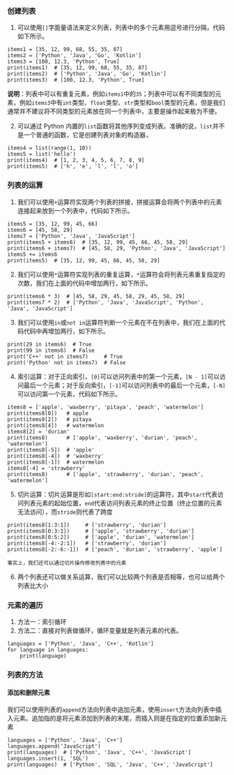 ### 创建列表
1. 可以使用`[]`字面量语法来定义列表，列表中的多个元素用逗号进行分隔，代码如下所示。
```
items1 = [35, 12, 99, 68, 55, 35, 87]
items2 = ['Python', 'Java', 'Go', 'Kotlin']
items3 = [100, 12.3, 'Python', True]
print(items1)  # [35, 12, 99, 68, 55, 35, 87]
print(items2)  # ['Python', 'Java', 'Go', 'Kotlin']
print(items3)  # [100, 12.3, 'Python', True]
```
**说明**：列表中可以有重复元素，例如`items1`中的`35`；列表中可以有不同类型的元素，例如`items3`中有`int`类型、`float`类型、`str`类型和`bool`类型的元素，但是我们通常并不建议将不同类型的元素放在同一个列表中，主要是操作起来极为不便。

2. 可以通过 Python 内置的`list`函数将其他序列变成列表。准确的说，`list`并不是一个普通的函数，它是创建列表对象的构造器，
```
items4 = list(range(1, 10))
items5 = list('hello')
print(items4)  # [1, 2, 3, 4, 5, 6, 7, 8, 9]
print(items5)  # ['h', 'e', 'l', 'l', 'o']
```

### 列表的运算
1. 我们可以使用`+`运算符实现两个列表的拼接，拼接运算会将两个列表中的元素连接起来放到一个列表中，代码如下所示。
```
items5 = [35, 12, 99, 45, 66]
items6 = [45, 58, 29]
items7 = ['Python', 'Java', 'JavaScript']
print(items5 + items6)  # [35, 12, 99, 45, 66, 45, 58, 29]
print(items6 + items7)  # [45, 58, 29, 'Python', 'Java', 'JavaScript']
items5 += items6
print(items5)  # [35, 12, 99, 45, 66, 45, 58, 29]
```

2. 我们可以使用`*`运算符实现列表的重复运算，`*`运算符会将列表元素重复指定的次数，我们在上面的代码中增加两行，如下所示。
```
print(items6 * 3)  # [45, 58, 29, 45, 58, 29, 45, 58, 29]
print(items7 * 2)  # ['Python', 'Java', 'JavaScript', 'Python', 'Java', 'JavaScript']
```

3. 我们可以使用`in`或`not in`运算符判断一个元素在不在列表中，我们在上面的代码代码中再增加两行，如下所示。
```
print(29 in items6)  # True
print(99 in items6)  # False
print('C++' not in items7)     # True
print('Python' not in items7)  # False
```

4. 索引运算：对于正向索引，`[0]`可以访问列表中的第一个元素，`[N - 1]`可以访问最后一个元素；对于反向索引，`[-1]`可以访问列表中的最后一个元素，`[-N]`可以访问第一个元素，代码如下所示。
```
items8 = ['apple', 'waxberry', 'pitaya', 'peach', 'watermelon']
print(items8[0])   # apple
print(items8[2])   # pitaya
print(items8[4])   # watermelon
items8[2] = 'durian'
print(items8)      # ['apple', 'waxberry', 'durian', 'peach', 'watermelon']
print(items8[-5])  # 'apple'
print(items8[-4])  # 'waxberry'
print(items8[-1])  # watermelon
items8[-4] = 'strawberry'
print(items8)      # ['apple', 'strawberry', 'durian', 'peach', 'watermelon']
```

5. 切片运算：切片运算是形如`[start:end:stride]`的运算符，其中`start`代表访问列表元素的起始位置，`end`代表访问列表元素的终止位置（终止位置的元素无法访问），而`stride`则代表了跨度
```
print(items8[1:3:1])     # ['strawberry', 'durian']
print(items8[0:3:1])     # ['apple', 'strawberry', 'durian']
print(items8[0:5:2])     # ['apple', 'durian', 'watermelon']
print(items8[-4:-2:1])   # ['strawberry', 'durian']
print(items8[-2:-6:-1])  # ['peach', 'durian', 'strawberry', 'apple']
```
	事实上，我们还可以通过切片操作修改列表中的元素

6. 两个列表还可以做关系运算，我们可以比较两个列表是否相等，也可以给两个列表比大小

### 元素的遍历
1. 方法一：索引循环
2. 方法二：直接对列表做循环，循环变量就是列表元素的代表。
```
languages = ['Python', 'Java', 'C++', 'Kotlin']
for language in languages:
    print(language)
```

### 列表的方法
#### 添加和删除元素
我们可以使用列表的`append`方法向列表中追加元素，使用`insert`方法向列表中插入元素。追加指的是将元素添加到列表的末尾，而插入则是在指定的位置添加新元素
```
languages = ['Python', 'Java', 'C++']
languages.append('JavaScript')
print(languages)  # ['Python', 'Java', 'C++', 'JavaScript']
languages.insert(1, 'SQL')
print(languages)  # ['Python', 'SQL', 'Java', 'C++', 'JavaScript']
```
